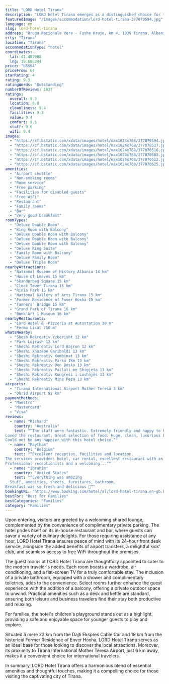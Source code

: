 ```yaml
---
title: "LORD Hotel Tirana"
description: "LORD Hotel Tirana emerges as a distinguished choice for travelers seeking a blend of comfort and convenience in the heart of Albania."
featuredImage: "/images/accommodation/lord-hotel-tirana-377070594.jpg"
language: en
slug: lord-hotel-tirana
address: "Rruga Nacionale Vore - Fushe Kruje, km 4, 1039 Tirana, Albania"
city: "Tirana"
location: "Tirana"
accommodationType: "hotel"
coordinates:
  lat: 41.407988
  lng: 19.680344
price: "US$64"
priceFrom: 64
starRating: 4
rating: 9.3
ratingWords: "Outstanding"
numberOfReviews: 1637
ratings:
  overall: 9.3
  location: 8.8
  cleanliness: 9.4
  facilities: 9.3
  value: 9.4
  comfort: 9.5
  staff: 9.6
  wifi: 9.4
images:
  - "https://cf.bstatic.com/xdata/images/hotel/max1024x768/377070594.jpg?k=59196770e249c4c08e90c74fb10570686e8fbac732b7b2c10f0eb6d2fe0ddbee&o=&hp=1"
  - "https://cf.bstatic.com/xdata/images/hotel/max1024x768/377070537.jpg?k=084d9d73ad049013c1f544abbb9dcda611a2b80dc0836aeb40f68f74e78f9745&o=&hp=1"
  - "https://cf.bstatic.com/xdata/images/hotel/max1024x768/377070516.jpg?k=7d7799f53bb4292d0f2159246cc8c4bbff366e95e4ff340197b4f0e7215c0762&o=&hp=1"
  - "https://cf.bstatic.com/xdata/images/hotel/max1024x768/377070583.jpg?k=bb713b08f467eb4b920441c44155537d47cf371bb089c7a607cd0099bc899c13&o=&hp=1"
  - "https://cf.bstatic.com/xdata/images/hotel/max1024x768/377070512.jpg?k=251999dafed58016a3bfa4fafc0b5abafec5f00ca23b2daa4f04d4f1a4142e33&o=&hp=1"
  - "https://cf.bstatic.com/xdata/images/hotel/max1024x768/377070625.jpg?k=d6ef06bc0a56b5f9148ef07d8979ed892bd04fcf4794ef507ebcc1c967f1ab37&o=&hp=1"
amenities:
  - "Airport shuttle"
  - "Non-smoking rooms"
  - "Room service"
  - "Free parking"
  - "Facilities for disabled guests"
  - "Free WiFi"
  - "Restaurant"
  - "Family rooms"
  - "Bar"
  - "Very good breakfast"
roomTypes:
  - "Deluxe Double Room"
  - "King Room with Balcony"
  - "Deluxe Double Room with Balcony"
  - "Deluxe Double Room with Balcony"
  - "Deluxe Double Room with Balcony"
  - "Deluxe King Suite"
  - "Family Room with Balcony"
  - "Deluxe Family Room"
  - "Deluxe Triple Room"
nearbyAttractions:
  - "National Museum of History Albania 14 km"
  - "House of Leaves 15 km"
  - "Skanderbeg Square 15 km"
  - "Clock Tower Tirana 15 km"
  - "Rinia Park 15 km"
  - "National Gallery of Arts Tirana 15 km"
  - "Former Residence of Enver Hoxha 15 km"
  - "Tanners' Bridge 15 km"
  - "Grand Park of Tirana 16 km"
  - "Bunk'Art 1 Museum 16 km"
nearbyRestaurants:
  - "Lord Hotel & -Pizzeria at Autostation 30 m"
  - "Ferma Lisat 750 m"
whatsNearby:
  - "Shesh Rekreativ Yzberisht 12 km"
  - "Park Lojrash 12 km"
  - "Sheshi Rekreativ Lord Bajron 12 km"
  - "Sheshi Xhuzepe Garibaldi 13 km"
  - "Sheshi Rekreativ Kombinat 13 km"
  - "Sheshi Rekreativ Parku 1Km 13 km"
  - "Sheshi Rekreativ Don Bosko 13 km"
  - "Sheshi Rekreativ Pallati me Shigjeta 13 km"
  - "Sheshi Rekreativ Kongresi i Lushnjës 13 km"
  - "Sheshi Rekreativ Mine Peza 13 km"
airports:
  - "Tirana International Airport Mother Teresa 3 km"
  - "Ohrid Airport 92 km"
paymentMethods:
  - "Maestro"
  - "Mastercard"
  - "Visa"
reviews:
  - name: "Richard"
    country: "Australia"
    text: "“The staff were fantastic. Extremely friendly and happy to help with anything.
Loved the restaurant. Great selection of food. Huge, clean, luxurious bedroom with a very comfortable king size bed.
Could not be any happier with this hotel choice.”"
  - name: "Maytham"
    country: "Belgium"
    text: "“Excellent reception, facilities and location.
The services provided: hotel, car rental, excellent restaurant with an exceptional chef and service, fuel station, car rental, and shuttle service.
Professional receptionists and a welcoming...”"
  - name: "Ibrahim"
    country: "United States"
    text: "“Everything was amazing
. Stuff, amenities, sheets, furnitures, bathroom…
Breakfast was so fresh and delicious 🤩”"
bookingURL: "https://www.booking.com/hotel/al/lord-hotel-tirana.en-gb.html?aid=8035640"
bestFor: "Best for Families"
bestCategories: "Families"
category: "Families"
---
```


Upon entering, visitors are greeted by a welcoming shared lounge, complemented by the convenience of complimentary private parking. The hotel prides itself on its in-house restaurant and bar, where guests can savor a variety of culinary delights. For those requiring assistance at any hour, LORD Hotel Tirana ensures peace of mind with its 24-hour front desk service, alongside the added benefits of airport transfers, a delightful kids' club, and seamless access to free WiFi throughout the premises.

The guest rooms at LORD Hotel Tirana are thoughtfully appointed to cater to the modern traveler's needs. Each room boasts a wardrobe, air conditioning, and a flat-screen TV for a truly comfortable stay. The inclusion of a private bathroom, equipped with a shower and complimentary toiletries, adds to the convenience. Select rooms further enhance the guest experience with the addition of a balcony, offering a private outdoor space to unwind. Practical amenities such as a desk and kettle are standard, ensuring both leisure and business travelers find their stay both productive and relaxing.

For families, the hotel's children's playground stands out as a highlight, providing a safe and enjoyable space for younger guests to play and explore.

Situated a mere 23 km from the Dajti Ekspres Cable Car and 19 km from the historical Former Residence of Enver Hoxha, LORD Hotel Tirana serves as an ideal base for those looking to discover the local attractions. Moreover, its proximity to Tirana International Mother Teresa Airport, just 6 km away, makes it a convenient choice for international travelers.

In summary, LORD Hotel Tirana offers a harmonious blend of essential amenities and thoughtful touches, making it a compelling choice for those visiting the captivating city of Tirana.